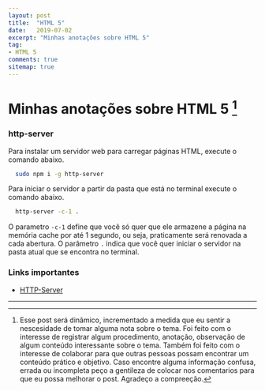 ```yaml
---
layout: post
title:  "HTML 5"
date:   2019-07-02
excerpt: "Minhas anotações sobre HTML 5"
tag:
- HTML 5 
comments: true
sitemap: true
---
```


# Minhas anotações sobre HTML 5 [^bignote]

### http-server

Para instalar um servidor web para carregar páginas HTML, execute o comando abaixo.

``` bash
  sudo npm i -g http-server
```

Para iniciar o servidor a partir da pasta que está no terminal execute o comando abaixo.

``` bash
  http-server -c-1 .
```

O parametro `-c-1` define que você só quer que ele armazene a página na memória cache por até 1 segundo, ou seja, praticamente será renovada a cada abertura.
O parâmetro `.` indica que você quer iniciar o servidor na pasta atual que se encontra no terminal.

### Links importantes

- [HTTP-Server](https://www.npmjs.com/package/http-server)

---

[^bignote]: Esse post será dinâmico, incrementado a medida que eu sentir a nescesidade de tomar alguma nota sobre o tema. Foi feito com o interesse de registrar algum procedimento, anotação, observação de algum conteúdo interessante sobre o tema. Também foi feito com o interesse de colaborar para que outras pessoas possam encontrar um conteúdo prático e objetivo.
Caso encontre alguma informação confusa, errada ou incompleta peço a gentileza de colocar nos comentarios para que eu possa melhorar o post.
Agradeço a compreeção.
